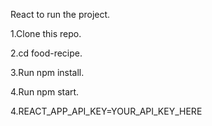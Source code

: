 React to run the project.

1.Clone this repo.

2.cd food-recipe.

3.Run npm install.

4.Run npm start.

4.REACT_APP_API_KEY=YOUR_API_KEY_HERE
